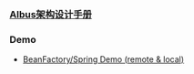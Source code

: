 ### <a href="!resources/arch.md">Albus架构设计手册</a>
### Demo
- <a href="demo/src/main/java/net/butfly/bus/demo/Demo.java">BeanFactory/Spring Demo (remote & local)</a>